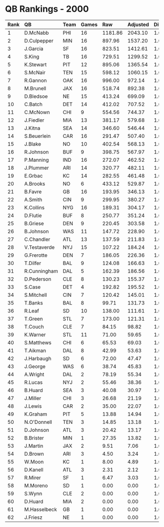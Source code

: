 # QB Rankings - 2000

| Rank | QB           | Team | Games | Raw     | Adjusted | Difficulty | Avg/Game | Normalized |
| :----| :------------| :----| :-----| :-------| :--------| :----------| :--------| :----------|
| 1    | D.McNabb     | PHI  | 16    | 1181.86 | 2043.10  | 1.000      | 127.69   | 117.87     |
| 2    | D.Culpepper  | MIN  | 16    | 897.96  | 1537.20  | 1.000      | 96.07    | 97.91      |
| 3    | J.Garcia     | SF   | 16    | 823.51  | 1412.61  | 1.000      | 88.29    | 92.99      |
| 4    | S.King       | TB   | 16    | 729.51  | 1299.52  | 1.000      | 81.22    | 88.53      |
| 5    | K.Stewart    | PIT  | 12    | 895.06  | 1365.54  | 1.000      | 113.80   | 85.27      |
| 6    | S.McNair     | TEN  | 15    | 598.12  | 1060.15  | 1.000      | 70.68    | 78.01      |
| 7    | R.Gannon     | OAK  | 16    | 996.00  | 972.14   | 1.000      | 60.76    | 75.60      |
| 8    | M.Brunell    | JAX  | 16    | 518.74  | 892.38   | 1.000      | 55.77    | 72.46      |
| 9    | D.Bledsoe    | NE   | 15    | 413.24  | 699.09   | 1.000      | 46.61    | 64.12      |
| 10   | C.Batch      | DET  | 14    | 412.02  | 707.52   | 1.000      | 50.54    | 63.71      |
| 11   | C.McNown     | CHI  | 9     | 554.56  | 744.37   | 1.000      | 82.71    | 60.57      |
| 12   | J.Fiedler    | MIA  | 13    | 381.17  | 579.68   | 1.000      | 44.59    | 58.84      |
| 13   | J.Kitna      | SEA  | 14    | 346.60  | 546.44   | 1.000      | 39.03    | 57.68      |
| 14   | S.Beuerlein  | CAR  | 16    | 291.47  | 507.40   | 1.000      | 31.71    | 57.26      |
| 15   | J.Blake      | NO   | 10    | 402.54  | 568.13   | 1.000      | 56.81    | 55.82      |
| 16   | R.Johnson    | BUF  | 9     | 398.75  | 567.97   | 1.000      | 63.11    | 55.51      |
| 17   | P.Manning    | IND  | 16    | 272.07  | 462.52   | 1.000      | 28.91    | 55.49      |
| 18   | J.Plummer    | ARI  | 14    | 320.77  | 482.11   | 1.000      | 34.44    | 55.27      |
| 19   | E.Grbac      | KC   | 14    | 282.55  | 461.48   | 1.000      | 32.96    | 54.95      |
| 20   | A.Brooks     | NO   | 6     | 433.12  | 529.87   | 1.000      | 88.31    | 51.36      |
| 21   | B.Favre      | GB   | 16    | 193.95  | 346.13   | 1.000      | 21.63    | 50.90      |
| 22   | A.Smith      | CIN  | 9     | 299.95  | 380.27   | 1.000      | 42.25    | 49.47      |
| 23   | K.Collins    | NYG  | 16    | 189.31  | 304.17   | 1.000      | 19.01    | 49.24      |
| 24   | D.Flutie     | BUF  | 8     | 250.77  | 351.24   | 1.000      | 43.91    | 48.02      |
| 25   | B.Griese     | DEN  | 9     | 220.45  | 303.58   | 1.000      | 33.73    | 46.75      |
| 26   | B.Johnson    | WAS  | 11    | 147.72  | 228.90   | 1.000      | 20.81    | 45.01      |
| 27   | C.Chandler   | ATL  | 13    | 137.59  | 211.83   | 1.000      | 16.29    | 44.93      |
| 28   | V.Testaverde | NYJ  | 15    | 107.22  | 184.24   | 1.000      | 12.28    | 44.32      |
| 29   | G.Frerotte   | DEN  | 7     | 186.05  | 226.36   | 1.000      | 32.34    | 43.65      |
| 30   | T.Dilfer     | BAL  | 9     | 124.08  | 166.63   | 1.000      | 18.51    | 42.46      |
| 31   | R.Cunningham | DAL  | 5     | 162.39  | 186.56   | 1.000      | 37.31    | 41.98      |
| 32   | D.Pederson   | CLE  | 8     | 130.23  | 155.37   | 1.000      | 19.42    | 41.88      |
| 33   | S.Case       | DET  | 4     | 192.82  | 195.52   | 1.000      | 48.88    | 41.67      |
| 34   | S.Mitchell   | CIN  | 7     | 120.42  | 145.01   | 1.000      | 20.72    | 41.45      |
| 35   | T.Banks      | BAL  | 8     | 99.71   | 131.73   | 1.000      | 16.47    | 41.18      |
| 36   | R.Leaf       | SD   | 10    | 138.00  | 111.61   | 1.000      | 11.16    | 40.98      |
| 37   | T.Green      | STL  | 7     | 173.00  | 121.31   | 1.000      | 17.33    | 40.68      |
| 38   | T.Couch      | CLE  | 7     | 84.15   | 98.82    | 1.000      | 14.12    | 40.04      |
| 39   | K.Warner     | STL  | 11    | 71.00   | 59.65    | 1.000      | 5.42     | 39.26      |
| 40   | S.Matthews   | CHI  | 6     | 65.53   | 69.03    | 1.000      | 11.50    | 39.08      |
| 41   | T.Aikman     | DAL  | 8     | 42.99   | 53.63    | 1.000      | 6.70     | 38.88      |
| 42   | J.Harbaugh   | SD   | 6     | 72.00   | 47.47    | 1.000      | 7.91     | 38.53      |
| 43   | J.George     | WAS  | 6     | 38.74   | 45.83    | 1.000      | 7.64     | 38.46      |
| 44   | A.Wright     | DAL  | 2     | 78.19   | 55.34    | 1.000      | 27.67    | 38.21      |
| 45   | R.Lucas      | NYJ  | 2     | 55.46   | 38.36    | 1.000      | 19.18    | 37.89      |
| 46   | B.Huard      | SEA  | 3     | 40.08   | 30.97    | 1.000      | 10.32    | 37.86      |
| 47   | J.Miller     | CHI  | 3     | 26.68   | 21.19    | 1.000      | 7.06     | 37.66      |
| 48   | J.Lewis      | CAR  | 2     | 35.00   | 22.07    | 1.000      | 11.03    | 37.61      |
| 49   | K.Graham     | PIT  | 5     | 13.88   | 14.94    | 1.000      | 2.99     | 37.61      |
| 50   | N.O'Donnell  | TEN  | 3     | 14.85   | 13.18    | 1.000      | 4.39     | 37.50      |
| 51   | D.Johnson    | ATL  | 3     | 20.42   | 13.17    | 1.000      | 4.39     | 37.50      |
| 52   | B.Brister    | MIN  | 1     | 27.35   | 13.82    | 1.000      | 13.82    | 37.42      |
| 53   | J.Martin     | JAX  | 2     | 9.51    | 7.06     | 1.000      | 3.53     | 37.36      |
| 54   | D.Brown      | ARI  | 3     | 4.50    | 3.24     | 1.000      | 1.08     | 37.30      |
| 55   | W.Moon       | KC   | 1     | 8.00    | 4.89     | 1.000      | 4.89     | 37.30      |
| 56   | D.Kanell     | ATL  | 3     | 2.31    | 2.12     | 1.000      | 0.71     | 37.28      |
| 57   | R.Mirer      | SF   | 1     | 6.47    | 3.03     | 1.000      | 3.03     | 37.27      |
| 58   | M.Moreno     | SD   | 1     | 0.00    | 0.00     | 1.000      | 0.00     | 37.24      |
| 59   | S.Wynn       | CLE  | 2     | 0.00    | 0.00     | 1.000      | 0.00     | 37.24      |
| 60   | D.Huard      | MIA  | 2     | 0.00    | 0.00     | 1.000      | 0.00     | 37.24      |
| 61   | M.Hasselbeck | GB   | 1     | 0.00    | 0.00     | 1.000      | 0.00     | 37.24      |
| 62   | J.Friesz     | NE   | 1     | 0.00    | 0.00     | 1.000      | 0.00     | 37.24      |

